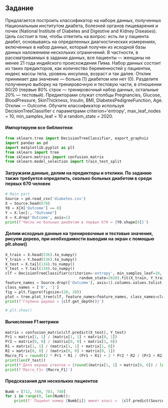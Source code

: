 ## Задание
Предлагается построить классификатор на наборе данных, полученных Национальным институтом диабета, болезней органов пищеварения и почек (National Institute of Diabetes and Digestive and Kidney Diseases). Цель состоит в том, чтобы ответить на вопрос: есть ли у пациента диабет, основываясь на определенных диагностических измерениях, включенных в набор данных, который получен из исходной базы данных наложением нескольких ограничений. В частности, в рассматриваемых в задании данных, все пациенты — женщины не менее 21 года индийского происхождения Пима.
Набор данных состоит из таких предикторов, как количество беременностей у пациентки, индекс массы тела, уровень инсулина, возраст и так далее. Отклик принимает два значение — больна (1) диабетом или нет (0).
Разделите полученную выборку на тренировочную и тестовую части, в отношении 80/20 (первые 80% строк — тренировочный набор данных, остальные 20% — тестовый). Предикторами служат столбцы Pregnancies, Glucose, BloodPressure, SkinThickness, Insulin, BMI, DiabetesPedigreeFunction, Age. Отклик — Outcome.
Обучите классификатор используя DecisionTreeClassifier с параметрами criterion='entropy', max_leaf_nodes = 10, min_samples_leaf = 10 и random_state = 2020.
#### Импортируем все библиотеки
```python
from sklearn.tree import DecisionTreeClassifier, export_graphviz
import pandas as pd
import matplotlib.pyplot as plt
from sklearn import tree
from sklearn.metrics import confusion_matrix
from sklearn.model_selection import train_test_split
```
#### Загружаем данные, делим на предикторы и отклики. По заданию также требуется определить, сколько больных диабетом в среди первых 670 человек
```python
# Main part
Source = pd.read_csv('diabetes.csv')
X = Source.head(670)
Y0 = X[X['Outcome'] == 0]
Y = X.loc[:, "Outcome"]
X = X.drop('Outcome', axis=1)
print(f'Число не больных диабетом в первых 670 = {Y0.shape[0]}')
```
#### Делим исходные данные на тренировочные и тестовые значения, рисуем дерево, при необходимости выводим на экран с помощью plt.show()
```python
X_train = X.head(536).to_numpy()
Y_train = Y.head(536).to_numpy()
X_test = X.tail(134).to_numpy()
Y_test = Y.tail(134).to_numpy()
clf = DecisionTreeClassifier(criterion='entropy', min_samples_leaf=10, max_leaf_nodes=10,
                                 random_state=2020).fit(X_train, Y_train)
feature_names = Source.drop(['Outcome'], axis=1).columns.values.tolist()
class_names = ['0', '1']
fig = plt.figure(figsize=(20, 20))
plot = tree.plot_tree(clf, feature_names=feature_names, class_names=class_names, filled=True)
print(f'Глубина дерева = {clf.get_depth()}')

# plt.show()
```
#### Вычисление F1 метрики
```python
matrix = confusion_matrix(clf.predict(X_test), Y_test)
Pr1 = matrix[1, 1] / (matrix[1, 1] + matrix[0, 1])
Pr2 = matrix[0, 0] / (matrix[0, 0] + matrix[1, 0])
R1 = matrix[1, 1] / (matrix[1, 1] + matrix[1, 0])
R2 = matrix[0, 0] / (matrix[0, 0] + matrix[0, 1])
Macro_F1 = round((2 * Pr1 * R1 / (Pr1 + R1) + 2 * Pr2 * R2 / (Pr2 + R2)) / 2, 2)
print(len(Y_test))
print(f'Доля верных ответов = {round((matrix[1, 1] + matrix[0, 0]) / len(Y_test),2)}')
print(f'Macro_F1= {Macro_F1}')
```
#### Предсказания для нескольких пациентов
```python
Numb = [712, 749, 703, 740]
for i in range(0, len(Numb)):
    print(f' Пациент номер {Numb[i]} имеет класс =  {clf.predict(Source.loc[Numb[i], :"Age"].values.reshape(1, -1))}')

```